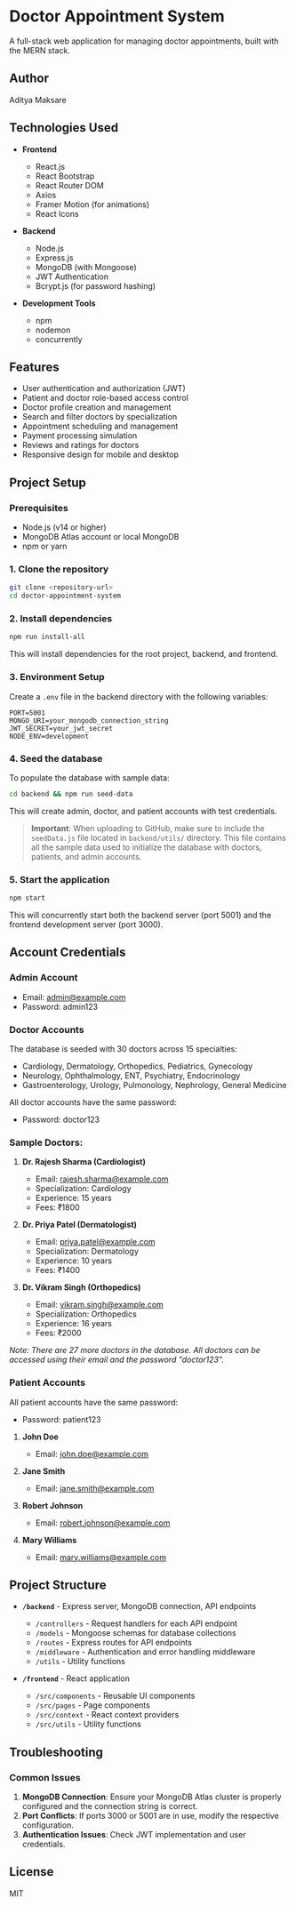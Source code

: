 # Doctor Appointment System

A full-stack web application for managing doctor appointments, built with the MERN stack.

## Author
Aditya Maksare

## Technologies Used

- **Frontend**
  - React.js
  - React Bootstrap
  - React Router DOM
  - Axios
  - Framer Motion (for animations)
  - React Icons

- **Backend**
  - Node.js
  - Express.js
  - MongoDB (with Mongoose)
  - JWT Authentication
  - Bcrypt.js (for password hashing)

- **Development Tools**
  - npm
  - nodemon
  - concurrently

## Features

- User authentication and authorization (JWT)
- Patient and doctor role-based access control
- Doctor profile creation and management
- Search and filter doctors by specialization
- Appointment scheduling and management
- Payment processing simulation
- Reviews and ratings for doctors
- Responsive design for mobile and desktop

## Project Setup

### Prerequisites
- Node.js (v14 or higher)
- MongoDB Atlas account or local MongoDB
- npm or yarn

### 1. Clone the repository

```bash
git clone <repository-url>
cd doctor-appointment-system
```

### 2. Install dependencies

```bash
npm run install-all
```

This will install dependencies for the root project, backend, and frontend.

### 3. Environment Setup

Create a `.env` file in the backend directory with the following variables:

```
PORT=5001
MONGO_URI=your_mongodb_connection_string
JWT_SECRET=your_jwt_secret
NODE_ENV=development
```

### 4. Seed the database

To populate the database with sample data:

```bash
cd backend && npm run seed-data
```

This will create admin, doctor, and patient accounts with test credentials.

> **Important**: When uploading to GitHub, make sure to include the `seedData.js` file located in `backend/utils/` directory. This file contains all the sample data used to initialize the database with doctors, patients, and admin accounts.

### 5. Start the application

```bash
npm start
```

This will concurrently start both the backend server (port 5001) and the frontend development server (port 3000).

## Account Credentials

### Admin Account

- Email: admin@example.com
- Password: admin123

### Doctor Accounts

The database is seeded with 30 doctors across 15 specialties:
- Cardiology, Dermatology, Orthopedics, Pediatrics, Gynecology
- Neurology, Ophthalmology, ENT, Psychiatry, Endocrinology
- Gastroenterology, Urology, Pulmonology, Nephrology, General Medicine

All doctor accounts have the same password:
- Password: doctor123

### Sample Doctors:

1. **Dr. Rajesh Sharma (Cardiologist)**
   - Email: rajesh.sharma@example.com
   - Specialization: Cardiology
   - Experience: 15 years
   - Fees: ₹1800

2. **Dr. Priya Patel (Dermatologist)**
   - Email: priya.patel@example.com
   - Specialization: Dermatology
   - Experience: 10 years
   - Fees: ₹1400

3. **Dr. Vikram Singh (Orthopedics)**
   - Email: vikram.singh@example.com
   - Specialization: Orthopedics
   - Experience: 16 years
   - Fees: ₹2000

*Note: There are 27 more doctors in the database. All doctors can be accessed using their email and the password "doctor123".*

### Patient Accounts

All patient accounts have the same password:
- Password: patient123

1. **John Doe**
   - Email: john.doe@example.com

2. **Jane Smith**
   - Email: jane.smith@example.com

3. **Robert Johnson**
   - Email: robert.johnson@example.com

4. **Mary Williams**
   - Email: mary.williams@example.com

## Project Structure

- **`/backend`** - Express server, MongoDB connection, API endpoints
  - `/controllers` - Request handlers for each API endpoint
  - `/models` - Mongoose schemas for database collections
  - `/routes` - Express routes for API endpoints
  - `/middleware` - Authentication and error handling middleware
  - `/utils` - Utility functions

- **`/frontend`** - React application
  - `/src/components` - Reusable UI components
  - `/src/pages` - Page components
  - `/src/context` - React context providers
  - `/src/utils` - Utility functions

## Troubleshooting

### Common Issues

1. **MongoDB Connection**: Ensure your MongoDB Atlas cluster is properly configured and the connection string is correct.
2. **Port Conflicts**: If ports 3000 or 5001 are in use, modify the respective configuration.
3. **Authentication Issues**: Check JWT implementation and user credentials.

## License

MIT 
